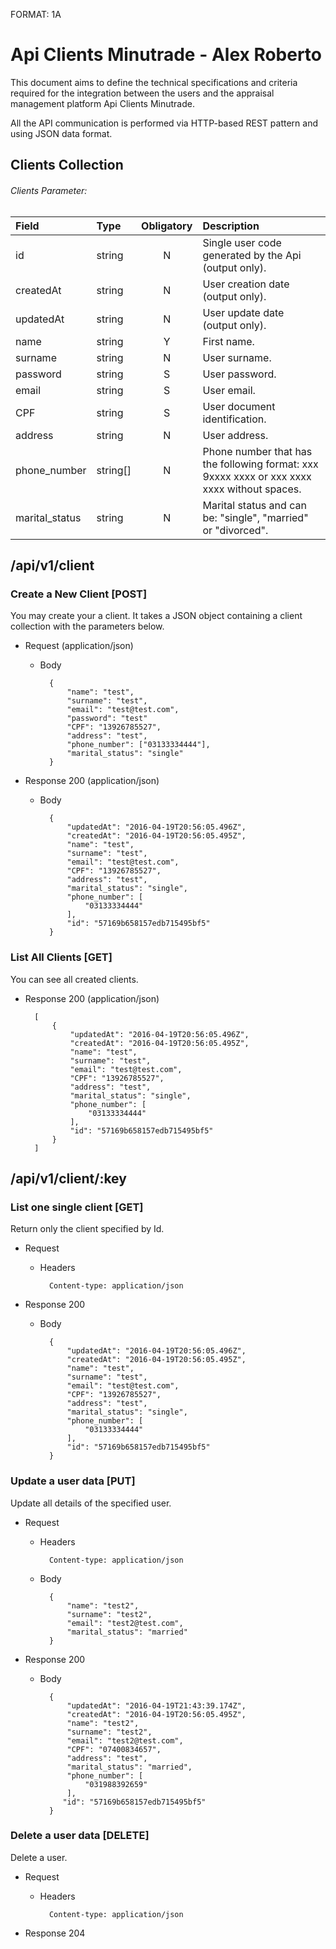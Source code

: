 FORMAT: 1A

# Api Clients Minutrade - Alex Roberto

This document aims to define the technical specifications and criteria
required for the integration between the users and the appraisal management platform Api Clients Minutrade.

All the API communication is performed via HTTP-based REST pattern and
using JSON data format.

## Clients Collection

###### Clients Parameter: 

| Field          | Type     | Obligatory  | Description |
|:---------------|:---------|:-----------:|:------------|
| id             | string   | N           | Single user code generated by the Api (output only).
| createdAt      | string   | N           | User creation date (output only).
| updatedAt      | string   | N           | User update date (output only).
| name           | string   | Y           | First name.
| surname        | string   | N           | User surname.
| password       | string   | S           | User password.
| email          | string   | S           | User email.
| CPF            | string   | S           | User document identification.
| address        | string   | N           | User address.
| phone_number   | string[] | N           | Phone number that has the following format: xxx 9xxxx xxxx or xxx xxxx xxxx without spaces.
| marital_status | string   | N           | Marital status and can be: "single", "married" or "divorced".

## /api/v1/client

### Create a New Client [POST]

You may create your a client. It takes a JSON
object containing a client collection with the parameters below.

+ Request (application/json)


    + Body

            {
                "name": "test",
                "surname": "test",
                "email": "test@test.com",
                "password": "test"
                "CPF": "13926785527",
                "address": "test",
                "phone_number": ["03133334444"],
                "marital_status": "single"
            }

+ Response 200 (application/json)

    + Body

            {
                "updatedAt": "2016-04-19T20:56:05.496Z",
                "createdAt": "2016-04-19T20:56:05.495Z",
                "name": "test",
                "surname": "test",
                "email": "test@test.com",
                "CPF": "13926785527",
                "address": "test",
                "marital_status": "single",
                "phone_number": [
                    "03133334444"
                ],
                "id": "57169b658157edb715495bf5"
            }

### List All Clients [GET]

You can see all created clients.

+ Response 200 (application/json)

        [
            {
                "updatedAt": "2016-04-19T20:56:05.496Z",
                "createdAt": "2016-04-19T20:56:05.495Z",
                "name": "test",
                "surname": "test",
                "email": "test@test.com",
                "CPF": "13926785527",
                "address": "test",
                "marital_status": "single",
                "phone_number": [
                    "03133334444"
                ],
                "id": "57169b658157edb715495bf5"
            }
        ]

## /api/v1/client/:key

### List one single client [GET]
Return only the client specified by Id.

+ Request
    + Headers
    
            Content-type: application/json
            

+ Response 200
    
    + Body

            {
                "updatedAt": "2016-04-19T20:56:05.496Z",
                "createdAt": "2016-04-19T20:56:05.495Z",
                "name": "test",
                "surname": "test",
                "email": "test@test.com",
                "CPF": "13926785527",
                "address": "test",
                "marital_status": "single",
                "phone_number": [
                    "03133334444"
                ],
                "id": "57169b658157edb715495bf5"
            }
            
### Update a user data [PUT]
Update all details of the specified user.

+ Request
    + Headers
    
            Content-type: application/json

    + Body
    
            {
                "name": "test2",
                "surname": "test2",
                "email": "test2@test.com",
                "marital_status": "married"
            }

+ Response 200
    
    + Body
    

            {
                "updatedAt": "2016-04-19T21:43:39.174Z",
                "createdAt": "2016-04-19T20:56:05.495Z",
                "name": "test2",
                "surname": "test2",
                "email": "test2@test.com",
                "CPF": "07400834657",
                "address": "test",
                "marital_status": "married",
                "phone_number": [
                    "031988392659"
                ],
               "id": "57169b658157edb715495bf5"
            }

### Delete a user data [DELETE]
Delete a user.

+ Request
    + Headers
    
            Content-type: application/json

+ Response 204